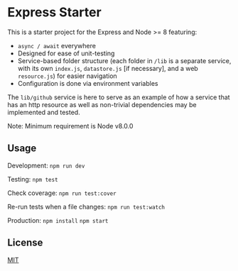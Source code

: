 # Express Starter

This is a starter project for the Express and Node >= 8 featuring:

  - `async / await` everywhere
  - Designed for ease of unit-testing
  - Service-based folder structure (each folder in `/lib` is a separate service, with its own `index.js`, `datastore.js` [if necessary], and a web `resource.js`) for easier navigation
  - Configuration is done via environment variables

The `lib/github` service is here to serve as an example of how a service
that has an http resource as well as non-trivial dependencies may be
implemented and tested.

Note: Minimum requirement is Node v8.0.0


## Usage

Development:
`npm run dev`

Testing:
`npm test`

Check coverage:
`npm run test:cover`

Re-run tests when a file changes:
`npm run test:watch`

Production:
`npm install`
`npm start`


## License

[MIT](/LICENSE)

